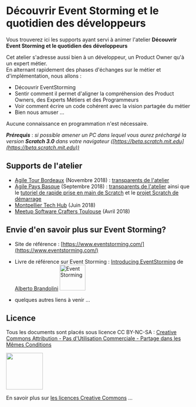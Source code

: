 # Découvrir Event Storming et le quotidien des développeurs

Vous trouverez ici les supports ayant servi à animer l'atelier **Découvrir Event Storming et le quotidien des développeurs**

Cet atelier s'adresse aussi bien à un développeur, un Product Owner qu'à un expert métier.   
En alternant rapidement des phases d'échanges sur le métier et d'implémentation, nous allons :   
- Découvrir EventStorming  
- Sentir comment il permet d'aligner la compréhension des Product Owners, des Experts Métiers et des Programmeurs  
- Voir comment écrire un code cohérent avec la vision partagée du métier  
- Bien nous amuser ...


Aucune connaissance en programmation n'est nécessaire.
   
***Prérequis*** : *si possible amener un PC dans lequel vous aurez préchargé la version **Scratch 3.0** dans votre navigateur ([https://beta.scratch.mit.edu](https://beta.scratch.mit.edu))*


## Supports de l'atelier

* [Agile Tour Bordeaux](http://agiletourbordeaux.fr/) (Novembre 2018) : [transparents de l'atelier](slides/EventStorming_FromScratch_Atbdx_2018.pdf)  
* [Agile Pays Basque](http://agile-paysbasque.fr/) (Septembre 2018) : [transparents de l'atelier](slides/EventStorming_FromScratch_AgilePB_2018.pdf)  ainsi que le [tutoriel de rapide prise en main de Scratch](tutoScratch/Tutoriel_PriseEnMainScratch.pdf) et le [projet Scratch de démarrage](tutoScratch/starting_ES.sb3)
* [Montpellier Tech Hub](https://www.evensi.fr/atelier-event-storming-14-juin-2018-salle-faubourg/258626745) (Juin 2018)
* [Meetup Software Crafters Toulouse](https://www.meetup.com/Software-Crafters-Toulouse/events/249599461/) (Avril 2018)


## Envie d'en savoir plus sur Event Storming?

* Site de référence : [https://www.eventstorming.com/](https://www.eventstorming.com/)

* Livre de référence sur Event Storming : [Introducing EventStorming](https://www.amazon.fr/Test-Driven-Development-Kent-Beck/dp/0321146530) de [Alberto Brandolini](https://twitter.com/ziobrando) <img src="https://s3.amazonaws.com/titlepages.leanpub.com/introducing_eventstorming/hero?1534150021" alt="Event Storming" width="70"> 


* quelques autres liens à venir ... 



## Licence
Tous les documents sont placés sous licence CC BY-NC-SA :  [Creative Commons
Attribution - Pas d'Utilisation Commerciale - Partage dans les Mêmes Conditions](https://creativecommons.org/licenses/by-nc-sa/4.0/)

<img src="https://licensebuttons.net/l/by-nc-sa/3.0/88x31.png" width="100">

En savoir plus sur [les licences Creative Commons](https://creativecommons.org/licenses/?lang=fr-FR) ...
